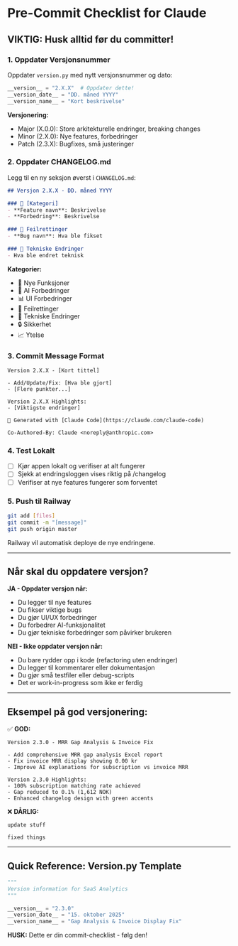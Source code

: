 # Pre-Commit Checklist for Claude

## VIKTIG: Husk alltid før du committer!

### 1. Oppdater Versjonsnummer
Oppdater `version.py` med nytt versjonsnummer og dato:
```python
__version__ = "2.X.X"  # Oppdater dette!
__version_date__ = "DD. måned YYYY"
__version_name__ = "Kort beskrivelse"
```

**Versjonering:**
- Major (X.0.0): Store arkitekturelle endringer, breaking changes
- Minor (2.X.0): Nye features, forbedringer
- Patch (2.3.X): Bugfixes, små justeringer

### 2. Oppdater CHANGELOG.md
Legg til en ny seksjon øverst i `CHANGELOG.md`:
```markdown
## Versjon 2.X.X - DD. måned YYYY

### 🎯 [Kategori]
- **Feature navn**: Beskrivelse
- **Forbedring**: Beskrivelse

### 🐛 Feilrettinger
- **Bug navn**: Hva ble fikset

### 🔧 Tekniske Endringer
- Hva ble endret teknisk
```

**Kategorier:**
- 🎯 Nye Funksjoner
- 🤖 AI Forbedringer
- 📊 UI Forbedringer
- 🐛 Feilrettinger
- 🔧 Tekniske Endringer
- 🔒 Sikkerhet
- 📈 Ytelse

### 3. Commit Message Format
```
Version 2.X.X - [Kort tittel]

- Add/Update/Fix: [Hva ble gjort]
- [Flere punkter...]

Version 2.X.X Highlights:
- [Viktigste endringer]

🤖 Generated with [Claude Code](https://claude.com/claude-code)

Co-Authored-By: Claude <noreply@anthropic.com>
```

### 4. Test Lokalt
- [ ] Kjør appen lokalt og verifiser at alt fungerer
- [ ] Sjekk at endringsloggen vises riktig på /changelog
- [ ] Verifiser at nye features fungerer som forventet

### 5. Push til Railway
```bash
git add [files]
git commit -m "[message]"
git push origin master
```

Railway vil automatisk deploye de nye endringene.

---

## Når skal du oppdatere versjon?

**JA - Oppdater versjon når:**
- Du legger til nye features
- Du fikser viktige bugs
- Du gjør UI/UX forbedringer
- Du forbedrer AI-funksjonalitet
- Du gjør tekniske forbedringer som påvirker brukeren

**NEI - Ikke oppdater versjon når:**
- Du bare rydder opp i kode (refactoring uten endringer)
- Du legger til kommentarer eller dokumentasjon
- Du gjør små testfiler eller debug-scripts
- Det er work-in-progress som ikke er ferdig

---

## Eksempel på god versjonering:

✅ **GOD:**
```
Version 2.3.0 - MRR Gap Analysis & Invoice Fix

- Add comprehensive MRR gap analysis Excel report
- Fix invoice MRR display showing 0.00 kr
- Improve AI explanations for subscription vs invoice MRR

Version 2.3.0 Highlights:
- 100% subscription matching rate achieved
- Gap reduced to 0.1% (1,612 NOK)
- Enhanced changelog design with green accents
```

❌ **DÅRLIG:**
```
update stuff

fixed things
```

---

## Quick Reference: Version.py Template

```python
"""
Version information for SaaS Analytics
"""

__version__ = "2.3.0"
__version_date__ = "15. oktober 2025"
__version_name__ = "Gap Analysis & Invoice Display Fix"
```

**HUSK:** Dette er din commit-checklist - følg den!
